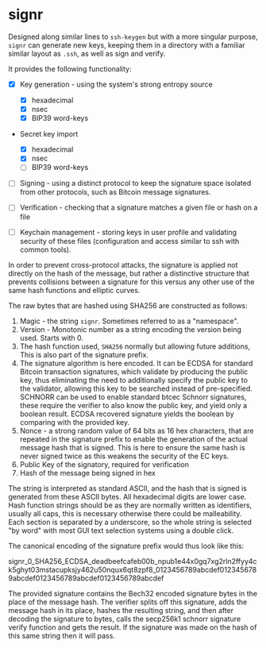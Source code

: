 # signr

Designed along similar lines to `ssh-keygen` but with a more singular purpose,
`signr` can generate new keys, keeping them in a directory with a familiar
similar layout as `.ssh`, as well as sign and verify.

It provides the following functionality:

- [x] Key generation - using the system's strong entropy source

    - [x] hexadecimal
    - [x] nsec
    - [x] BIP39 word-keys

- Secret key import 

    - [x] hexadecimal
    - [x] nsec
    - [ ] BIP39 word-keys

- [ ] Signing - using a distinct protocol to keep the signature space
  isolated from other protocols, such as Bitcoin message signatures.

- [ ] Verification - checking that a signature matches a given file or hash on
  a file

- [ ] Keychain management - storing keys in user profile and validating security of these files (configuration and access similar to ssh with common tools).

In order to prevent cross-protocol attacks, the signature is applied not
directly on the hash of the message, but rather a distinctive structure
that prevents collisions between a signature for this versus any other use
of the same hash functions and elliptic curves.

The raw bytes that are hashed using SHA256 are constructed as follows:

1. Magic - the string `signr`. Sometimes referred to as a "namespace".
2. Version - Monotonic number as a string encoding the version being used.
   Starts with 0.
3. The hash function used, `SHA256` normally but allowing future additions,
   This is also part of the signature prefix.
4. The signature algorithm is here encoded. It can be ECDSA for standard 
   Bitcoin transaction signatures, which validate by producing the public 
   key, thus eliminating the need to additionally specify the public key to 
   the validator, allowing this key to be searched instead of pre-specified.
   SCHNORR can be used to enable standard btcec Schnorr signatures, these 
   require the verifier to also know the public key, and yield only a 
   boolean result. ECDSA recovered signature yields the boolean by comparing 
   with the provided key.
5. Nonce - a strong random value of 64 bits as 16 hex
   characters, that are repeated in the signature prefix to enable the
   generation of the actual message hash that is signed. This is here to 
   ensure the same hash is never signed twice as this weakens the security 
   of the EC keys.
6. Public Key of the signatory, required for verification
7. Hash of the message being signed in hex

The string is interpreted as standard ASCII, and the hash that is signed is
generated from these ASCII bytes. All hexadecimal digits are lower case. 
Hash function strings should be as they are normally written as identifiers, 
usually all caps, this is necessary otherwise there could be malleability.
Each section is separated by a underscore, so the whole string is selected 
"by word" with most GUI text selection systems using a double click.

The canonical encoding of the signature prefix would thus look like this:

signr_0_SHA256_ECDSA_deadbeefcafeb00b_npub1e44x0gq7xg2rln2ffyy4ck5ghyt03mstacupksjy462u50nqux6qt8zpf8_0123456789abcdef0123456789abcdef0123456789abcdef0123456789abcdef

The provided signature contains the Bech32 encoded signature bytes in the 
place of the message hash. The verifier splits off this signature, adds the 
message hash in its place, hashes the resulting string, and then after decoding
the signature to bytes, calls the secp256k1 schnorr signature verify function 
and gets the result. If the signature was made on the hash of this same string 
then it will pass.